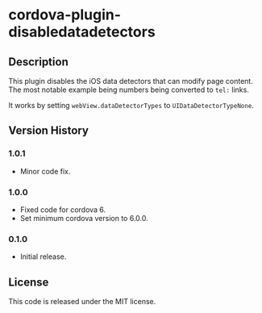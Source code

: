 # cordova-plugin-disabledatadetectors

## Description
This plugin disables the iOS data detectors that can modify page content.
The most notable example being numbers being converted to `tel:` links.

It works by setting `webView.dataDetectorTypes` to `UIDataDetectorTypeNone`.

## Version History

### 1.0.1
* Minor code fix.

### 1.0.0
* Fixed code for cordova 6.
* Set minimum cordova version to 6.0.0.

### 0.1.0
* Initial release.

## License
This code is released under the MIT license.
